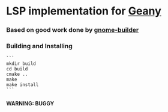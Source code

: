 # LSP implementation for [Geany](https://geany.org)

### Based on good work done by [gnome-builder](https://gitlab.gnome.org/GNOME/gnome-builder)

### Building and Installing
    ```
    mkdir build
    cd build
    cmake ..
    make
    make install
    ```


#### WARNING: BUGGY
